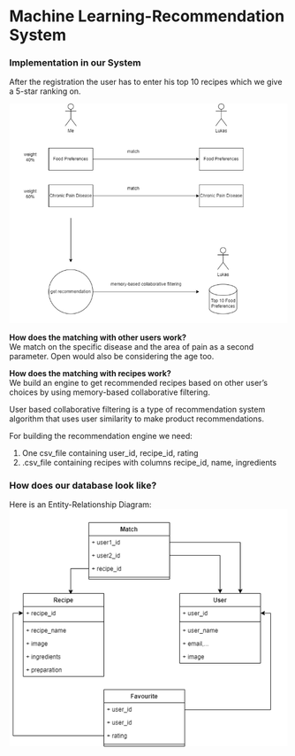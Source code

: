 # Machine Learning-Recommendation System

### Implementation in our System
After the registration the user has to enter his top 10 recipes which
we give a 5-star ranking on.

![Diagrams/matching.png](matching.png)


**How does the matching with other users work?**  
We match on the specific disease and the area of pain as a 
second parameter. Open would also be considering the age too.

**How does the matching with recipes work?**  
We build an engine to get recommended recipes based on other user’s 
choices by using memory-based collaborative filtering.

User based collaborative filtering is a type of recommendation system algorithm that uses user similarity to make product recommendations.

For building the recommendation engine we need:
1)	One csv_file containing user_id, recipe_id, rating
2)	.csv_file containing recipes with columns recipe_id, name, ingredients

### How does our database look like?  
Here is an Entity-Relationship Diagram:
![Diagrams/ER_Diagram.png](ER_Diagram.png)
